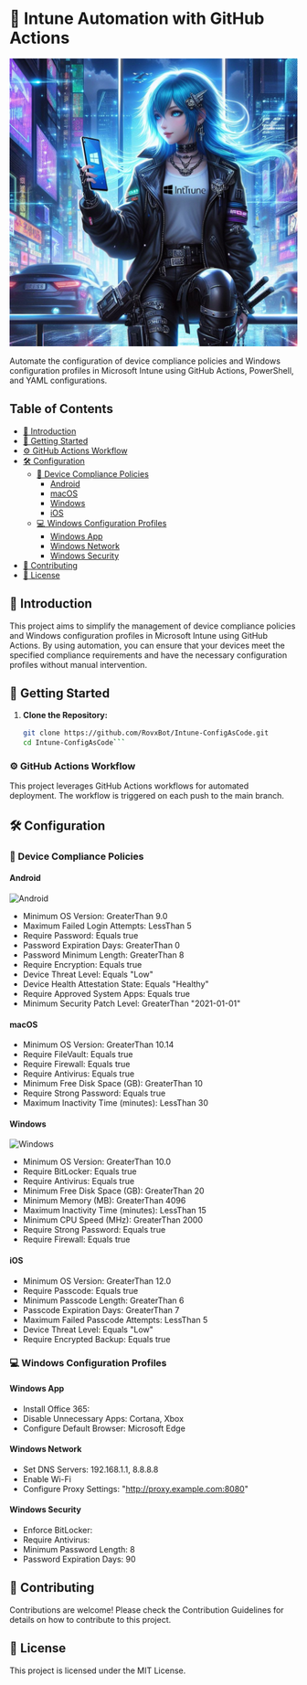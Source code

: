 # 🚀 Intune Automation with GitHub Actions

![Intune Logo](https://github.com/RovxBot/Intune-ConfigAsCode/blob/main/Images/_a1fb46ba-043d-484e-beb7-d8edc7036886.jpeg)

Automate the configuration of device compliance policies and Windows configuration profiles in Microsoft Intune using GitHub Actions, PowerShell, and YAML configurations.

## Table of Contents

- [👋 Introduction](#introduction)
- [🚀 Getting Started](#getting-started)
- [⚙️ GitHub Actions Workflow](#github-actions-workflow)
- [🛠️ Configuration](#configuration)
  - [📱 Device Compliance Policies](#device-compliance-policies)
    - [Android](#android)
    - [macOS](#macos)
    - [Windows](#windows)
    - [iOS](#ios)
  - [💻 Windows Configuration Profiles](#windows-configuration-profiles)
    - [Windows App](#windows-app)
    - [Windows Network](#windows-network)
    - [Windows Security](#windows-security)
- [🤝 Contributing](#contributing)
- [📄 License](#license)

## 👋 Introduction

This project aims to simplify the management of device compliance policies and Windows configuration profiles in Microsoft Intune using GitHub Actions. By using automation, you can ensure that your devices meet the specified compliance requirements and have the necessary configuration profiles without manual intervention.

## 🚀 Getting Started

1. **Clone the Repository:**
   ```bash
   git clone https://github.com/RovxBot/Intune-ConfigAsCode.git
   cd Intune-ConfigAsCode```

### ⚙️ GitHub Actions Workflow

This project leverages GitHub Actions workflows for automated deployment. The workflow is triggered on each push to the main branch.

## 🛠️ Configuration

### 📱 Device Compliance Policies

#### Android
![Android](https://github.com/RovxBot/Intune-ConfigAsCode/blob/main/Images/_50291bf9-05e9-4e71-a7c5-aa8872105617.jpeg)
- Minimum OS Version: GreaterThan 9.0
- Maximum Failed Login Attempts: LessThan 5
- Require Password: Equals true
- Password Expiration Days: GreaterThan 0
- Password Minimum Length: GreaterThan 8
- Require Encryption: Equals true
- Device Threat Level: Equals "Low"
- Device Health Attestation State: Equals "Healthy"
- Require Approved System Apps: Equals true
- Minimum Security Patch Level: GreaterThan "2021-01-01"

#### macOS
- Minimum OS Version: GreaterThan 10.14
- Require FileVault: Equals true
- Require Firewall: Equals true
- Require Antivirus: Equals true
- Minimum Free Disk Space (GB): GreaterThan 10
- Require Strong Password: Equals true
- Maximum Inactivity Time (minutes): LessThan 30

#### Windows
![Windows](https://github.com/RovxBot/Intune-ConfigAsCode/blob/main/Images/_fc90c5ba-2cbf-4ce9-a629-1cede219a1ad.jpeg)
- Minimum OS Version: GreaterThan 10.0
- Require BitLocker: Equals true
- Require Antivirus: Equals true
- Minimum Free Disk Space (GB): GreaterThan 20
- Minimum Memory (MB): GreaterThan 4096
- Maximum Inactivity Time (minutes): LessThan 15
- Minimum CPU Speed (MHz): GreaterThan 2000
- Require Strong Password: Equals true
- Require Firewall: Equals true

#### iOS
- Minimum OS Version: GreaterThan 12.0
- Require Passcode: Equals true
- Minimum Passcode Length: GreaterThan 6
- Passcode Expiration Days: GreaterThan 7
- Maximum Failed Passcode Attempts: LessThan 5
- Device Threat Level: Equals "Low"
- Require Encrypted Backup: Equals true

### 💻 Windows Configuration Profiles

#### Windows App
- Install Office 365:
- Disable Unnecessary Apps: Cortana, Xbox
- Configure Default Browser: Microsoft Edge

#### Windows Network
- Set DNS Servers: 192.168.1.1, 8.8.8.8
- Enable Wi-Fi
- Configure Proxy Settings: "http://proxy.example.com:8080"

#### Windows Security
- Enforce BitLocker:
- Require Antivirus:
- Minimum Password Length: 8
- Password Expiration Days: 90

## 🤝 Contributing
Contributions are welcome! Please check the Contribution Guidelines for details on how to contribute to this project.

## 📄 License
This project is licensed under the MIT License.
